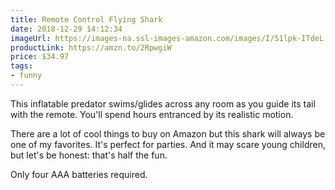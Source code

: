 ```yaml
---
title: Remote Control Flying Shark
date: 2018-12-29 14:12:34
imageUrl: https://images-na.ssl-images-amazon.com/images/I/51lpk-ITdeL._SX522_.jpg
productLink: https://amzn.to/2RpwgiW
price: $34.97
tags:
- funny
---
```


This inflatable predator swims/glides across any room as you guide its tail with the remote. You'll spend hours entranced by its realistic motion.

There are a lot of cool things to buy on Amazon but this shark will always be one of my favorites. It's perfect for parties. And it may scare young children, but let's be honest: that's half the fun.

Only four AAA batteries required.
